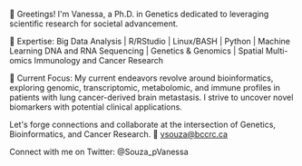 👋 Greetings! I'm Vanessa, a Ph.D. in Genetics dedicated to leveraging scientific research for societal advancement.

💼 Expertise:
Big Data Analysis | R/RStudio | Linux/BASH | Python | Machine Learning
DNA and RNA Sequencing | Genetics & Genomics | Spatial Multi-omics
Immunology and Cancer Research

🔬 Current Focus:
My current endeavors revolve around bioinformatics, exploring genomic, transcriptomic, metabolomic, and immune profiles in patients with lung cancer-derived brain metastasis. I strive to uncover novel biomarkers with potential clinical applications.

Let's forge connections and collaborate at the intersection of Genetics, Bioinformatics, and Cancer Research.
📧 vsouza@bccrc.ca

Connect with me on Twitter: @Souza_pVanessa
